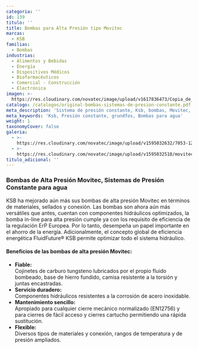 ```yaml
---
categoria: ''
id: 139
titulo: ''
title: Bombas para Alta Presión tipo Movitec
marcas:
  - KSB
familias:
  - Bombas
industrias:
  - Alimentos y Bebidas
  - Energía
  - Dispositivos Médicos
  - Biofarmacéuticos
  - Comercial - Construcción
  - Electrónica
imagen: >-
  https://res.cloudinary.com/novatec/image/upload/v1617836473/Copia_de_Dise%C3%B1o_sin_t%C3%ADtulo_-_2021-04-07T170042.138_x7vpxs.png
catalogo: /catalogos/original-bombas-sistemas-de-presion-constante.pdf
meta_description: 'Sistema de presión constante, Ksb, bombas, Movitec, alta presión'
meta_keywords: 'Ksb, Presión constante, grundfos, Bombas para agua'
weight: 1
taxonomyCover: false
galeria:
  - >-
    https://res.cloudinary.com/novatec/image/upload/v1595032632/7053-12962111-gigapixel-scale-2_00x_usonfo.jpg
  - >-
    https://res.cloudinary.com/novatec/image/upload/v1595032518/movitec-high-pressure-pump-img-data_e1cxwm.jpg
titulo_adicional: ''
---
```


### **Bombas de Alta Presión Movitec, Sistemas de Presión Constante para agua**

KSB ha mejorado aún más sus bombas de alta presión Movitec en términos de materiales, sellados y conexión. Las bombas son ahora aún más versátiles que antes, cuentan con componentes hidráulicos optimizados, la bomba in-line para alta presión cumple ya con los requisito de eficiencia de la regulación ErP Europea. Por lo tanto, desempeña un papel importante en el ahorro de la energía. Adicionalmente, el concepto global de eficiencia energética FluidFuture® KSB permite optimizar todo el sistema hidráulico.

#### Beneficios de las bombas de alta presión Movitec:

* **Fiable:**\
  Cojinetes de carburo tungsteno lubricados por el propio fluido bombeado, base de hierro fundido, camisa resistente a la torsión y juntas encastradas.
* **Servicio duradero:**\
  Componentes hidráulicos resistentes a la corrosión de acero inoxidable.
* **Mantenimiento sencillo:**\
  Apropiado para cualquier cierre mecánico normalizado (EN12756) y para cierres de fácil acceso y cierres cartucho permitiendo una rápida sustitución.
* **Flexible:**\
  Diversos tipos de materiales y conexión, rangos de temperatura y de presión ampliados.

